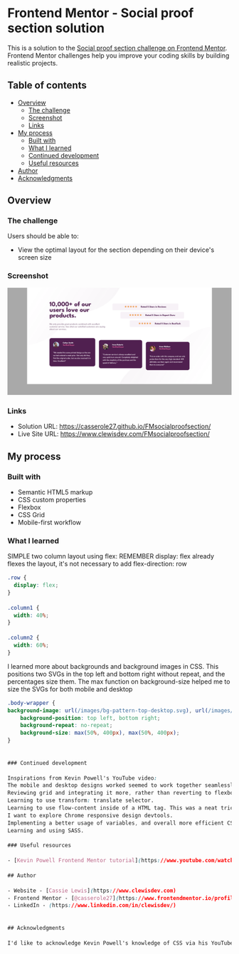 # Frontend Mentor - Social proof section solution

This is a solution to the [Social proof section challenge on Frontend Mentor](https://www.frontendmentor.io/challenges/social-proof-section-6e0qTv_bA). Frontend Mentor challenges help you improve your coding skills by building realistic projects. 

## Table of contents

- [Overview](#overview)
  - [The challenge](#the-challenge)
  - [Screenshot](#screenshot)
  - [Links](#links)
- [My process](#my-process)
  - [Built with](#built-with)
  - [What I learned](#what-i-learned)
  - [Continued development](#continued-development)
  - [Useful resources](#useful-resources)
- [Author](#author)
- [Acknowledgments](#acknowledgments)

## Overview

### The challenge

Users should be able to:

- View the optimal layout for the section depending on their device's screen size

### Screenshot

![](./images/Screenshot%202022-08-23%20at%2009-59-18%20Frontend%20Mentor%20Social%20proof%20section.png)


### Links

- Solution URL: https://casserole27.github.io/FMsocialproofsection/
- Live Site URL: https://www.clewisdev.com/FMsocialproofsection/

## My process

### Built with

- Semantic HTML5 markup
- CSS custom properties
- Flexbox
- CSS Grid
- Mobile-first workflow


### What I learned

SIMPLE two column layout using flex:
REMEMBER display: flex already flexes the layout, it's not necessary to add flex-direction: row

```css
.row {
  display: flex;
}

.column1 {
  width: 40%;
}

.column2 {
  width: 60%;
}
```


I learned more about backgrounds and background images in CSS.
This positions two SVGs in the top left and bottom right without repeat, and the percentages size them.
The max function on background-size helped me to size the SVGs for both mobile and desktop

```css
.body-wrapper {
background-image: url(/images/bg-pattern-top-desktop.svg), url(/images/bg-pattern-bottom-desktop.svg);
    background-position: top left, bottom right;
    background-repeat: no-repeat;
    background-size: max(50%, 400px), max(50%, 400px);
}


### Continued development

Inspirations from Kevin Powell's YouTube video:
The mobile and desktop designs worked seemed to work together seamlessly, whereas my typical designs are more clunky. I style one design a certain way, and then style the other a certain way with media queries, and it ends up being an almost separate style sheet. 
Reviewing grid and integrating it more, rather than reverting to flexbox always.
Learning to use transform: translate selector.
Learning to use flow-content inside of a HTML tag. This was a neat trick, are there others?
I want to explore Chrome responsive design devtools.
Implementing a better usage of variables, and overall more efficient CSS. 
Learning and using SASS. 

### Useful resources

- [Kevin Powell Frontend Mentor tutorial](https://www.youtube.com/watch?v=K27WULzr2P8&list=WL&index=1) - This is a complete walk-thu of this project done by Kevin Powell. It helped me to complete the project because I was stuck on the background SVGs, and it gave me a lot of ideas on how I can write more efficient CSS in the future.

## Author

- Website - [Cassie Lewis](https://www.clewisdev.com)
- Frontend Mentor - [@casserole27](https://www.frontendmentor.io/profile/casserole27)
- LinkedIn - (https://www.linkedin.com/in/clewisdev/)


## Acknowledgments

I'd like to acknowledge Kevin Powell's knowledge of CSS via his YouTube videos, and I'd like to check out more in the future to help refine my CSS skills.
